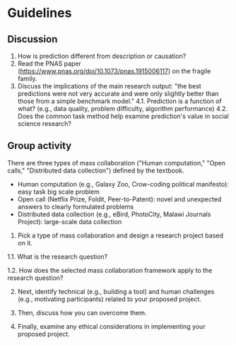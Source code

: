 # Guidelines

## Discussion 

1. How is prediction different from description or causation?
2. Read the PNAS paper (https://www.pnas.org/doi/10.1073/pnas.1915006117) on the fragile family.
3. Discuss the implications of the main research output: "the best predictions were not very accurate and were only slightly better than those from a simple benchmark model."
4.1. Prediction is a function of what? (e.g., data quality, problem difficulty, algorithm performance) 
4.2. Does the common task method help examine prediction's value in social science research? 

## Group activity 

There are three types of mass collaboration ("Human computation," "Open calls," "Distributed data collection") defined by the textbook. 

- Human computation (e.g., Galaxy Zoo, Crow-coding political manifesto): easy task big scale problem
- Open call (Netflix Prize, Foldit, Peer-to-Patent): novel and unexpected answers to clearly formulated problems
- Distributed data collection (e.g., eBird, PhotoCity, Malawi Journals Project): large-scale data collection

1. Pick a type of mass collaboration and design a research project based on it. 

1.1. What is the research question?

1.2. How does the selected mass collaboration framework apply to the research question?

2. Next, identify technical (e.g., building a tool) and human challenges (e.g., motivating participants) related to your proposed project. 

3. Then, discuss how you can overcome them. 

4. Finally, examine any ethical considerations in implementing your proposed project.